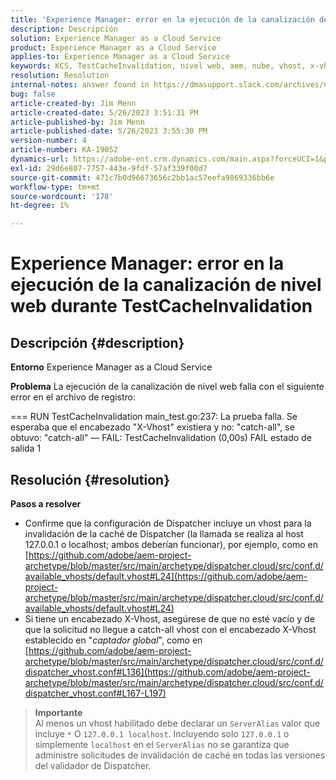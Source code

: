 ```yaml
---
title: 'Experience Manager: error en la ejecución de la canalización de nivel web durante TestCacheInvalidation'
description: Descripción
solution: Experience Manager as a Cloud Service
product: Experience Manager as a Cloud Service
applies-to: Experience Manager as a Cloud Service
keywords: KCS, TestCacheInvalidation, nivel web, aem, nube, vhost, x-vhost, solución de problemas, Experience Manager, error en la ejecución de la canalización, error
resolution: Resolution
internal-notes: answer found in https://dmasupport.slack.com/archives/C013SBSHPKK/p1645102872540889?thread_ts=1645102277.855389&cid=C013SBSHPKK
bug: false
article-created-by: Jim Menn
article-created-date: 5/26/2023 3:51:31 PM
article-published-by: Jim Menn
article-published-date: 5/26/2023 3:55:30 PM
version-number: 4
article-number: KA-19052
dynamics-url: https://adobe-ent.crm.dynamics.com/main.aspx?forceUCI=1&pagetype=entityrecord&etn=knowledgearticle&id=7a6df82b-ddfb-ed11-8849-6045bd006e5a
exl-id: 29d6e807-7757-443e-9fdf-57af339f00d7
source-git-commit: 471c7b0d96673656c2bb1ac57eefa9869336bb6e
workflow-type: tm+mt
source-wordcount: '178'
ht-degree: 1%

---
```


# Experience Manager: error en la ejecución de la canalización de nivel web durante TestCacheInvalidation

## Descripción {#description}


<b>Entorno</b>
Experience Manager as a Cloud Service

<b>Problema</b>
La ejecución de la canalización de nivel web falla con el siguiente error en el archivo de registro:

=== RUN TestCacheInvalidation main_test.go:237: La prueba falla. Se esperaba que el encabezado &quot;X-Vhost&quot; existiera y no: &quot;catch-all&quot;, se obtuvo: &quot;catch-all&quot; — FAIL: TestCacheInvalidation (0,00s) FAIL estado de salida 1


## Resolución {#resolution}

<b>Pasos a resolver</b>

- Confirme que la configuración de Dispatcher incluye un vhost para la invalidación de la caché de Dispatcher (la llamada se realiza al host 127.0.0.1 o localhost; ambos deberían funcionar), por ejemplo, como en [https://github.com/adobe/aem-project-archetype/blob/master/src/main/archetype/dispatcher.cloud/src/conf.d/available_vhosts/default.vhost#L24](https://github.com/adobe/aem-project-archetype/blob/master/src/main/archetype/dispatcher.cloud/src/conf.d/available_vhosts/default.vhost#L24)
- Si tiene un encabezado X-Vhost, asegúrese de que no esté vacío y de que la solicitud no llegue a catch-all vhost con el encabezado X-Vhost establecido en &quot;*captador global*&quot;, como en [https://github.com/adobe/aem-project-archetype/blob/master/src/main/archetype/dispatcher.cloud/src/conf.d/dispatcher_vhost.conf#L136](https://github.com/adobe/aem-project-archetype/blob/master/src/main/archetype/dispatcher.cloud/src/conf.d/dispatcher_vhost.conf#L167-L197)

> **Importante**\
> Al menos un vhost habilitado debe declarar un `ServerAlias` valor que incluye `*` O `127.0.0.1 localhost`. Incluyendo solo `127.0.0.1` o simplemente `localhost` en el `ServerAlias` no se garantiza que administre solicitudes de invalidación de caché en todas las versiones del validador de Dispatcher.
